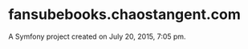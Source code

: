 fansubebooks.chaostangent.com
=============================

A Symfony project created on July 20, 2015, 7:05 pm.
